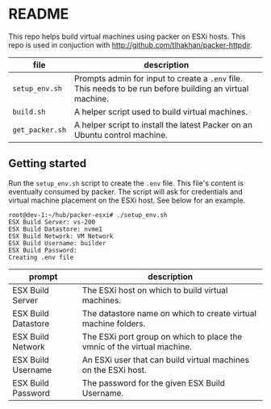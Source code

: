 # README
This repo helps build virtual machines using packer on ESXi hosts.  This repo is used in conjuction with <http://github.com/tlhakhan/packer-httpdir>.

file | description
--- | ---
`setup_env.sh` | Prompts admin for input to create a `.env` file.  This needs to be run before building an virtual machine.
`build.sh` | A helper script used to build virtual machines.
`get_packer.sh` | A helper script to install the latest Packer on an Ubuntu control machine.


## Getting started
Run the `setup_env.sh` script to create the `.env` file.  This file's content is eventually consumed by packer. The script will ask for credentials and virtual machine placement on the ESXi host. See below for an example.

```
root@dev-1:~/hub/packer-esxi# ./setup_env.sh
ESX Build Server: vs-200
ESX Build Datastore: nvme1
ESX Build Network: VM Network
ESX Build Username: builder
ESX Build Password:
Creating .env file
```

prompt | description
--- | ---
ESX Build Server | The ESXi host on which to build virtual machines.
ESX Build Datastore | The datastore name on which to create virtual machine folders.
ESX Build Network | The ESXi port group on which to place the vmnic of the virtual machine.
ESX Build Username | An ESXi user that can build virtual machines on the ESXi host.
ESX Build Password | The password for the given ESX Build Username.
